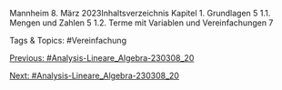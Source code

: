 Mannheim
8. März 2023Inhaltsverzeichnis
Kapitel 1. Grundlagen 5
1.1. Mengen und Zahlen 5
1.2. Terme mit Variablen und Vereinfachungen 7

   Tags & Topics:
   #Vereinfachung

[Previous: #Analysis-Lineare_Algebra-230308_20](Analysis-Lineare_Algebra-230308_20.md)

[Next: #Analysis-Lineare_Algebra-230308_20](Analysis-Lineare_Algebra-230308_20.md)